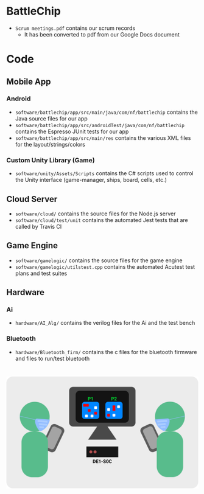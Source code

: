 # BattleChip
* `Scrum meetings.pdf` contains our scrum records
    * It has been converted to pdf from our Google Docs document

# Code
## Mobile App
### Android
* `software/battlechip/app/src/main/java/com/nf/battlechip` contains the Java source files for our app
* `software/battlechip/app/src/androidTest/java/com/nf/battlechip` contains the Espresso JUnit tests for our app
* `software/battlechip/app/src/main/res` contains the various XML files for the layout/strings/colors

### Custom Unity Library (Game)
* `software/unity/Assets/Scripts` contains the C# scripts used to control the Unity interface (game-manager, ships, board, cells, etc.)

## Cloud Server
* `software/cloud/` contains the source files for the Node.js server
* `software/cloud/test/unit` contains the automated Jest tests that are called by Travis CI

## Game Engine
* `software/gamelogic/` contains the source files for the game engine 
* `software/gamelogic/utilstest.cpp` contains the automated Acutest test plans and test suites

## Hardware

### Ai
* `hardware/AI_Alg/` contains the verilog files for the Ai and the test bench

### Bluetooth
* `hardware/Bluetooth_firm/` contains the c files for the bluetooth firmware and files to run/test bluetooth

#
![Cloud architecture diagram](BattleChip.png)
